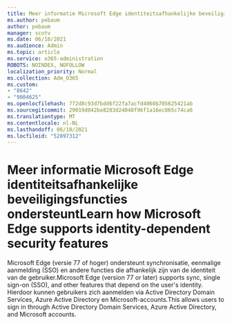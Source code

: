 ```yaml
---
title: Meer informatie Microsoft Edge identiteitsafhankelijke beveiligingsfuncties ondersteunt
ms.author: pebaum
author: pebaum
manager: scotv
ms.date: 06/10/2021
ms.audience: Admin
ms.topic: article
ms.service: o365-administration
ROBOTS: NOINDEX, NOFOLLOW
localization_priority: Normal
ms.collection: Adm_O365
ms.custom:
- "8642"
- "9004625"
ms.openlocfilehash: 772d8c93d7bdd6f22fa7acfd4060b705625421ab
ms.sourcegitcommit: 29019d042be8283d24048f96f1a16ec865c74ca6
ms.translationtype: MT
ms.contentlocale: nl-NL
ms.lasthandoff: 06/10/2021
ms.locfileid: "52897312"
---
```

# <a name="learn-how-microsoft-edge-supports-identity-dependent-security-features"></a><span data-ttu-id="97b13-102">Meer informatie Microsoft Edge identiteitsafhankelijke beveiligingsfuncties ondersteunt</span><span class="sxs-lookup"><span data-stu-id="97b13-102">Learn how Microsoft Edge supports identity-dependent security features</span></span>

<span data-ttu-id="97b13-103">Microsoft Edge (versie 77 of hoger) ondersteunt synchronisatie, eenmalige aanmelding (SSO) en andere functies die afhankelijk zijn van de identiteit van de gebruiker.</span><span class="sxs-lookup"><span data-stu-id="97b13-103">Microsoft Edge (version 77 or later) supports sync, single sign-on (SSO), and other features that depend on the user's identity.</span></span> <span data-ttu-id="97b13-104">Hierdoor kunnen gebruikers zich aanmelden via Active Directory Domain Services, Azure Active Directory en Microsoft-accounts.</span><span class="sxs-lookup"><span data-stu-id="97b13-104">This allows users to sign in through Active Directory Domain Services, Azure Active Directory, and Microsoft accounts.</span></span>
